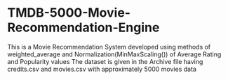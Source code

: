 # TMDB-5000-Movie-Recommendation-Engine
This is a Movie Recommendation System developed using methods of weighted_average and Normalization(MinMaxScaling()) of  Average Rating and Popularity values
The dataset is given in the Archive file having credits.csv and movies.csv with approximately 5000 movies data

